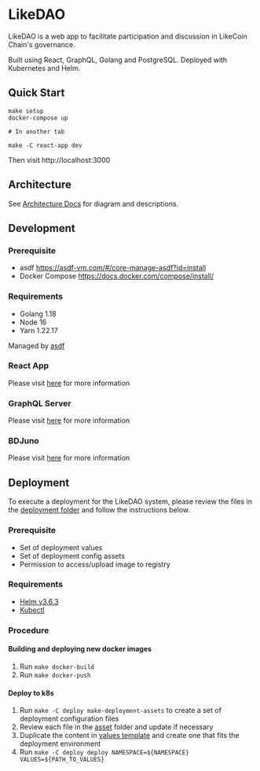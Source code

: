 # LikeDAO

LikeDAO is a web app to facilitate participation and discussion in LikeCoin Chain's governance.

Built using React, GraphQL, Golang and PostgreSQL. Deployed with Kubernetes and Helm.

## Quick Start

```
make setup
docker-compose up

# In another tab

make -C react-app dev
```

Then visit http://localhost:3000

## Architecture

See [Architecture Docs](./docs/Architecture.md) for diagram and descriptions.

## Development

### Prerequisite

- asdf <https://asdf-vm.com/#/core-manage-asdf?id=install>
- Docker Compose <https://docs.docker.com/compose/install/>

### Requirements

- Golang 1.18
- Node 16
- Yarn 1.22.17

Managed by [asdf](https://github.com/asdf-vm/asdf)

### React App

Please visit [here](./react-app/README.md#development) for more information

### GraphQL Server

Please visit [here](./graphql-server/README.md#development) for more information

### BDJuno

Please visit [here](./bdjuno/README.md#development) for more information

## Deployment

To execute a deployment for the LikeDAO system, please review the files in the [deployment folder](./deploy/) and follow the instructions below.

### Prerequisite

- Set of deployment values
- Set of deployment config assets
- Permission to access/upload image to registry

### Requirements

- [Helm v3.6.3](https://helm.sh/docs/intro/install/)
- [Kubectl](https://kubernetes.io/docs/tasks/tools/)

### Procedure

#### Building and deploying new docker images

1. Run `make docker-build`
2. Run `make docker-push`

#### Deploy to k8s

1. Run `make -C deploy make-deployment-assets` to create a set of deployment configuration files
2. Review each file in the [asset](./deploy/likedao/static/) folder and update if necessary
3. Duplicate the content in [values template](./deploy/likedao/values.sample.yaml) and create one that fits the deployment environment
4. Run `make -C deploy deploy NAMESPACE=${NAMESPACE} VALUES=${PATH_TO_VALUES}`

